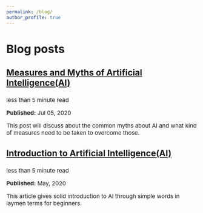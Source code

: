 ```yaml
---
permalink: /blog/
author_profile: true
---
```


  <div class="archive">
    <head>
      <style>
          .archive {
              font-size: 15px; /* Change this value to increase or decrease font size */
          }
      </style>
  </head>
    
  <h1 class="page__title">Blog posts</h1>
  
  




  <h2 id="2199" class="archive__subtitle"></h2>
  







<div class="list__item">
<article class="archive__item" itemscope itemtype="http://schema.org/CreativeWork">
  

  <h2 class="archive__item-title" itemprop="headline">
    
  <a href="https://medium.com/@samarasimhapeyala/measures-and-myths-of-artificial-intelligence-ai-ff47b093f03" rel="permalink">Measures and Myths of Artificial Intelligence(AI)
</a>
    
  </h2>
  
  
  <p class="page__meta"><i class="fa fa-clock-o" aria-hidden="true"></i> 



  less than 5 minute read

</p>
  

      
  <p class="page__date"><strong><i class="fa fa-fw fa-calendar" aria-hidden="true"></i> Published:</strong> <time datetime="2199-01-01T00:00:00+00:00">Jul 05, 2020</time></p>
      

  
  <p class="archive__item-excerpt" itemprop="description"><p>This post will discuss about the common myths about AI and what kind of measures need to be taken to overcome those.</p>
</p>
  
  
  

</article>
</div>




  <h2 id="2015" class="archive__subtitle"></h2>
  







<div class="list__item">
<article class="archive__item" itemscope itemtype="http://schema.org/CreativeWork">
  

  <h2 class="archive__item-title" itemprop="headline">
    
   <a href="https://medium.com/@samarasimhapeyala/introduction-to-artificial-intelligence-ai-c3c4acf9f9b3" rel="permalink">Introduction to Artificial Intelligence(AI)
</a>
    
  </h2>
  
  
  <p class="page__meta"><i class="fa fa-clock-o" aria-hidden="true"></i> 



  less than 5 minute read

</p>
  

      
   <p class="page__date"><strong><i class="fa fa-fw fa-calendar" aria-hidden="true"></i> Published:</strong> <time datetime="2015-08-14T00:00:00+00:00">May, 2020</time></p>
      

  
  <p class="archive__item-excerpt" itemprop="description"><p>This article gives solid introduction to AI through simple words in laymen terms for beginners.</p>

</p>
  
  
  

</article>
</div>


  </div>
</div>
